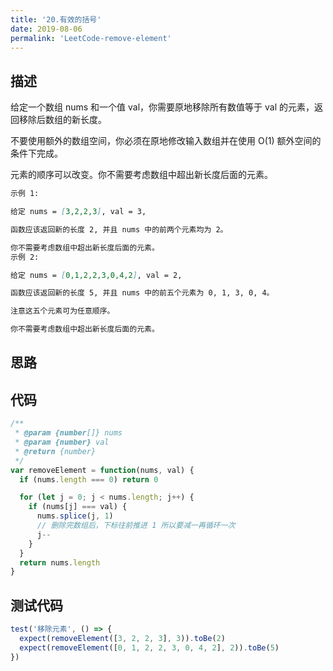 ```yaml
---
title: '20.有效的括号'
date: 2019-08-06
permalink: 'LeetCode-remove-element'
---
```


## 描述

给定一个数组 nums 和一个值 val，你需要原地移除所有数值等于 val 的元素，返回移除后数组的新长度。

不要使用额外的数组空间，你必须在原地修改输入数组并在使用 O(1) 额外空间的条件下完成。

元素的顺序可以改变。你不需要考虑数组中超出新长度后面的元素。

```md
示例 1:

给定 nums = [3,2,2,3], val = 3,

函数应该返回新的长度 2, 并且 nums 中的前两个元素均为 2。

你不需要考虑数组中超出新长度后面的元素。
示例 2:

给定 nums = [0,1,2,2,3,0,4,2], val = 2,

函数应该返回新的长度 5, 并且 nums 中的前五个元素为 0, 1, 3, 0, 4。

注意这五个元素可为任意顺序。

你不需要考虑数组中超出新长度后面的元素。
```

## 思路

## 代码

```js
/**
 * @param {number[]} nums
 * @param {number} val
 * @return {number}
 */
var removeElement = function(nums, val) {
  if (nums.length === 0) return 0

  for (let j = 0; j < nums.length; j++) {
    if (nums[j] === val) {
      nums.splice(j, 1)
      // 删除完数组后，下标往前推进 1 所以要减一再循环一次
      j--
    }
  }
  return nums.length
}
```

## 测试代码

```js
test('移除元素', () => {
  expect(removeElement([3, 2, 2, 3], 3)).toBe(2)
  expect(removeElement([0, 1, 2, 2, 3, 0, 4, 2], 2)).toBe(5)
})
```
